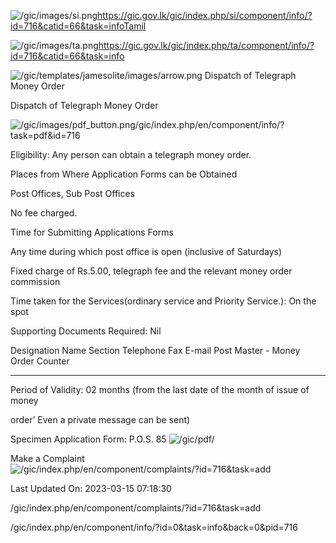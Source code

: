 <!-- Source: https://gic.gov.lk/gic/index.php/en/component/info/?id=716&catid=66&task=info -->

![/gic/images/si.png](/gic/images/si.png)https://gic.gov.lk/gic/index.php/si/component/info/?id=716&catid=66&task=infoTamil

![/gic/images/ta.png](/gic/images/ta.png)https://gic.gov.lk/gic/index.php/ta/component/info/?id=716&catid=66&task=info

![/gic/templates/jamesolite/images/arrow.png](/gic/templates/jamesolite/images/arrow.png) Dispatch of Telegraph Money Order

Dispatch of Telegraph Money Order

![/gic/images/pdf_button.png](/gic/images/pdf_button.png)/gic/index.php/en/component/info/?task=pdf&id=716

Eligibility: Any person can obtain a telegraph money order.

Places from Where Application Forms can be Obtained

Post Offices, Sub Post Offices

No fee charged.

Time for Submitting Applications Forms

Any time during which post office is open (inclusive of Saturdays)

Fixed charge of Rs.5.00, telegraph fee and the relevant money order commission

Time taken for the Services(ordinary service and Priority Service.): On the spot

Supporting Documents Required: Nil

Designation Name Section Telephone Fax E-mail Post Master - Money Order Counter

- - -

Period of Validity: 02 months (from the last date of the month of issue of money

order’ Even a private message can be sent)

Specimen Application Form: P.O.S. 85 ![/gic/pdf/](/gic/pdf/)

Make a Complaint ![/gic/index.php/en/component/complaints/?id=716&task=add](/gic/index.php/en/component/complaints/?id=716&task=add)

Last Updated On: 2023-03-15 07:18:30

/gic/index.php/en/component/complaints/?id=716&task=add

/gic/index.php/en/component/info/?id=0&task=info&back=0&pid=716